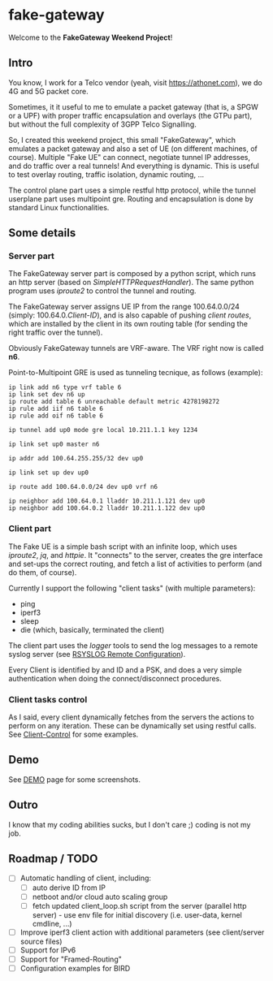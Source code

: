 # fake-gateway

Welcome to the **FakeGateway Weekend Project**!

## Intro

You know, I work for a Telco vendor (yeah, visit https://athonet.com), we do 4G and 5G packet core.

Sometimes, it it useful to me to emulate a packet gateway (that is, a SPGW or a UPF) with proper traffic encapsulation and overlays (the GTPu part), but without the full complexity of 3GPP Telco Signalling.

So, I created this weekend project, this small "FakeGateway", which emulates a packet gateway and also a set of UE (on different machines, of course).
Multiple "Fake UE" can connect, negotiate tunnel IP addresses, and do traffic over a real tunnels! And everything is dynamic.
This is useful to test overlay routing, traffic isolation, dynamic routing, ...

The control plane part uses a simple restful http protocol, while the tunnel userplane part uses multipoint gre.
Routing and encapsulation is done by standard Linux functionalities.

## Some details
### Server part
The FakeGateway server part is composed by a python script, which runs an http server (based on *SimpleHTTPRequestHandler*). The same python program uses *iproute2* to control the tunnel and routing.

The FakeGateway server assigns UE IP from the range 100.64.0.0/24 (simply: 100.64.0.*Client-ID*), and is also capable of pushing *client routes*, which are installed by the client in its own routing table (for sending the right traffic over the tunnel).

Obviously FakeGateway tunnels are VRF-aware. The VRF right now is called **n6**.

Point-to-Multipoint GRE is used as tunneling tecnique, as follows (example):
```
ip link add n6 type vrf table 6
ip link set dev n6 up
ip route add table 6 unreachable default metric 4278198272
ip rule add iif n6 table 6
ip rule add oif n6 table 6

ip tunnel add up0 mode gre local 10.211.1.1 key 1234

ip link set up0 master n6

ip addr add 100.64.255.255/32 dev up0

ip link set up dev up0

ip route add 100.64.0.0/24 dev up0 vrf n6

ip neighbor add 100.64.0.1 lladdr 10.211.1.121 dev up0
ip neighbor add 100.64.0.2 lladdr 10.211.1.122 dev up0
```

### Client part
The Fake UE is a simple bash script with an infinite loop, which uses *iproute2*, *jq*, and *httpie*.
It "connects" to the server, creates the gre interface and set-ups the correct routing, and fetch a list of activities to perform (and do them, of course).

Currently I support the following "client tasks" (with multiple parameters):
* ping
* iperf3
* sleep
* die (which, basically, terminated the client)

The client part uses the *logger* tools to send the log messages to a remote syslog server (see [RSYSLOG Remote Configuration](./doc/RSYSLOG-Remote-Config.md)).

Every Client is identified by and ID and a PSK, and does a very simple authentication when doing the connect/disconnect procedures.

### Client tasks control
As I said, every client dynamically fetches from the servers the actions to perform on any iteration. These can be dynamically set using restful calls. See [Client-Control](./doc/Client-Control-Example.md) for some examples.

## Demo
See [DEMO](./doc/DEMO.md) page for some screenshots.

## Outro
I know that my coding abilities sucks, but I don't care ;) coding is not my job.

## Roadmap / TODO
* [ ] Automatic handling of client, including:
  * [ ] auto derive ID from IP
  * [ ] netboot and/or cloud auto scaling group
  * [ ] fetch updated client_loop.sh script from the server (parallel http server) - use env file for initial discovery (i.e. user-data, kernel cmdline, ...)
* [ ] Improve iperf3 client action with additional parameters (see client/server source files)
* [ ] Support for IPv6
* [ ] Support for "Framed-Routing"
* [ ] Configuration examples for BIRD
